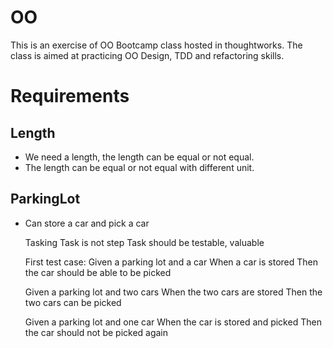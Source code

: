 # OO
This is an exercise of OO Bootcamp class hosted in thoughtworks. The class is aimed at practicing OO Design, TDD and refactoring skills.


# Requirements
## Length
- We need a length, the length can be equal or not equal.
- The length can be equal or not equal with different unit.

## ParkingLot
- Can store a car and pick a car

    Tasking
    Task is not step
    Task should be testable, valuable
    
    First test case: 
    Given a parking lot and a car
    When a car is stored
    Then the car should be able to be picked
    
    Given a parking lot and two cars
    When the two cars are stored
    Then the two cars can be picked
    
    Given a parking lot and one car
    When the car is stored and picked
    Then the car should not be picked again